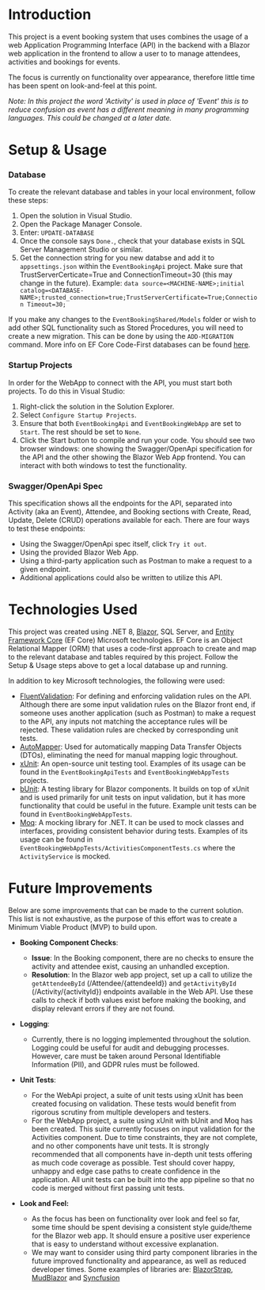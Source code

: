 
# Introduction
This project is a event booking system that uses combines the usage of a web Application Programming Interface (API) in the backend with a Blazor web application in the frontend to allow a user to to manage attendees, activities and bookings for events. 

The focus is currently on functionality over appearance, therefore little time has been spent on look-and-feel at this point. 

_Note: In this project the word 'Activity' is used in place of 'Event' this is to reduce confusion as event has a different meaning in many programming languages. This could be changed at a later date._
# Setup & Usage

### Database
To create the relevant database and tables in your local environment, follow these steps:

1. Open the solution in Visual Studio.
2. Open the Package Manager Console.
3. Enter: `UPDATE-DATABASE`
4. Once the console says `Done.`, check that your database exists in SQL Server Management Studio or similar.
5. Get the connection string for you new databse and add it to `appsettings.json` within the `EventBookingApi` project. Make sure that TrustServerCerticate=True and ConnectionTimeout=30 (this may change in the future). Example: `data source=<MACHINE-NAME>;initial catalog=<DATABASE-NAME>;trusted_connection=true;TrustServerCertificate=True;Connection Timeout=30;`

If you make any changes to the `EventBookingShared/Models` folder or wish to add other SQL functionality such as Stored Procedures, you will need to create a new migration. This can be done by using the `ADD-MIGRATION` command. More info on EF Core Code-First databases can be found [here](https://medium.com/@vndpal/how-to-connect-net-web-api-with-sql-server-using-entity-framework-code-first-approach-8564192485c9).


### Startup Projects

In order for the WebApp to connect with the API, you must start both projects. To do this in Visual Studio:

1. Right-click the solution in the Solution Explorer.
2. Select `Configure Startup Projects`.
3. Ensure that both `EventBookingApi` and `EventBookingWebApp` are set to `Start`. The rest should be set to `None`.
4. Click the Start button to compile and run your code. You should see two browser windows: one showing the Swagger/OpenApi specification for the API and the other showing the Blazor Web App frontend. You can interact with both windows to test the functionality.

### Swagger/OpenApi Spec

This specification shows all the endpoints for the API, separated into Activity (aka an Event), Attendee, and Booking sections with Create, Read, Update, Delete (CRUD) operations available for each. There are four ways to test these endpoints:

- Using the Swagger/OpenApi spec itself, click `Try it out`.
- Using the provided Blazor Web App.
- Using a third-party application such as Postman to make a request to a given endpoint.
- Additional applications could also be written to utilize this API.

# Technologies Used

This project was created using .NET 8, [Blazor](https://dotnet.microsoft.com/en-us/apps/aspnet/web-apps/blazor), SQL Server, and [Entity Framework Core](https://learn.microsoft.com/en-us/ef/core/) (EF Core) Microsoft technologies. EF Core is an Object Relational Mapper (ORM) that uses a code-first approach to create and map to the relevant database and tables required by this project. Follow the Setup & Usage steps above to get a local database up and running.

In addition to key Microsoft technologies, the following were used:

- [FluentValidation](https://docs.fluentvalidation.net/en/latest/): For defining and enforcing validation rules on the API. Although there are some input validation rules on the Blazor front end, if someone uses another application (such as Postman) to make a request to the API, any inputs not matching the acceptance rules will be rejected. These validation rules are checked by corresponding unit tests.
- [AutoMapper](https://github.com/AutoMapper/AutoMapper): Used for automatically mapping Data Transfer Objects (DTOs), eliminating the need for manual mapping logic throughout.
- [xUnit](https://xunit.net/): An open-source unit testing tool. Examples of its usage can be found in the `EventBookingApiTests` and `EventBookingWebAppTests` projects.
- [bUnit](https://bunit.dev/): A testing library for Blazor components. It builds on top of xUnit and is used primarily for unit tests on input validation, but it has more functionality that could be useful in the future. Example unit tests can be found in `EventBookingWebAppTests`.
- [Moq](https://github.com/devlooped/moq): A mocking library for .NET. It can be used to mock classes and interfaces, providing consistent behavior during tests. Examples of its usage can be found in `EventBookingWebAppTests/ActivitiesComponentTests.cs` where the `ActivityService` is mocked.

# Future Improvements

Below are some improvements that can be made to the current solution. This list is not exhaustive, as the purpose of this effort was to create a Minimum Viable Product (MVP) to build upon.

- **Booking Component Checks**:
    
    - **Issue**: In the Booking component, there are no checks to ensure the activity and attendee exist, causing an unhandled exception.
    - **Resolution**: In the Blazor web app project, set up a call to utilize the `getAttendeeById` (/Attendee/{attendeeId}) and `getActivityById` (/Activity/{activityId}) endpoints available in the Web API. Use these calls to check if both values exist before making the booking, and display relevant errors if they are not found.
- **Logging**:
    
    - Currently, there is no logging implemented throughout the solution. Logging could be useful for audit and debugging processes. However, care must be taken around Personal Identifiable Information (PII), and GDPR rules must be followed.
- **Unit Tests**:
    
    - For the WebApi project, a suite of unit tests using xUnit has been created focusing on validation. These tests would benefit from rigorous scrutiny from multiple developers and testers.
    - For the WebApp project, a suite using xUnit with bUnit and Moq has been created. This suite currently focuses on input validation for the Activities component. Due to time constraints, they are not complete, and no other components have unit tests. It is strongly recommended that all components have in-depth unit tests offering as much code coverage as possible. Test should cover happy, unhappy and edge case paths to create confidence in the application. All unit tests can be built into the app pipeline so that no code is merged without first passing unit tests.

- **Look and Feel:**
	- As the focus has been on functionality over look and feel so far, some time should be spent devising a consistent style guide/theme for the Blazor web app. It should ensure a positive user experience that is easy to understand without excessive explanation. 
	- We may want to consider using third party component libraries in the future improved functionality and appearance, as well as reduced developer times. Some examples of libraries are: [BlazorStrap](https://blazorstrap.io/), [MudBlazor](https://mudblazor.com/) and [Syncfusion](https://www.syncfusion.com/blazor-components) 
